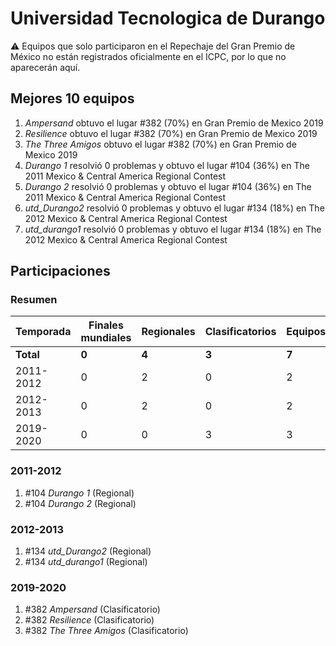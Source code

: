 ---
---

# Universidad Tecnologica de Durango

:warning: Equipos que solo participaron en el Repechaje del Gran Premio de México no están registrados oficialmente en el ICPC, por lo que no aparecerán aquí.

## Mejores 10 equipos

1. _Ampersand_ obtuvo el lugar #382 (70%) en Gran Premio de Mexico 2019
1. _Resilience_ obtuvo el lugar #382 (70%) en Gran Premio de Mexico 2019
1. _The Three Amigos_ obtuvo el lugar #382 (70%) en Gran Premio de Mexico 2019
1. _Durango 1_ resolvió 0 problemas y obtuvo el lugar #104 (36%) en The 2011 Mexico & Central America Regional Contest
1. _Durango 2_ resolvió 0 problemas y obtuvo el lugar #104 (36%) en The 2011 Mexico & Central America Regional Contest
1. _utd_Durango2_ resolvió 0 problemas y obtuvo el lugar #134 (18%) en The 2012 Mexico & Central America Regional Contest
1. _utd_durango1_ resolvió 0 problemas y obtuvo el lugar #134 (18%) en The 2012 Mexico & Central America Regional Contest

## Participaciones

### Resumen

| Temporada | Finales mundiales | Regionales | Clasificatorios | Equipos |
| --- | --- | --- | --- | --- |
| **Total** | **0** | **4** | **3** | **7** |
| 2011-2012 | 0 | 2 | 0 | 2 |
| 2012-2013 | 0 | 2 | 0 | 2 |
| 2019-2020 | 0 | 0 | 3 | 3 |

### 2011-2012

1. #104 _Durango 1_ (Regional)
1. #104 _Durango 2_ (Regional)

### 2012-2013

1. #134 _utd_Durango2_ (Regional)
1. #134 _utd_durango1_ (Regional)

### 2019-2020

1. #382 _Ampersand_ (Clasificatorio)
1. #382 _Resilience_ (Clasificatorio)
1. #382 _The Three Amigos_ (Clasificatorio)



